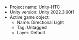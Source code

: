 <!-- UNITY CODE ASSIST INSTRUCTIONS START -->
- Project name: Unity-HTC
- Unity version: Unity 2022.3.60f1
- Active game object:
  - Name: Directional Light
  - Tag: Untagged
  - Layer: Default
<!-- UNITY CODE ASSIST INSTRUCTIONS END -->